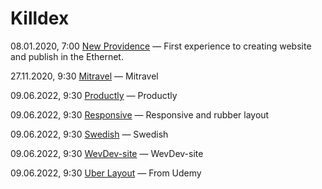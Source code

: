 # Killdex

08.01.2020, 7:00 [New Providence](https://killdexwd.github.io/new-providence/ 'My first public website') — First experience to creating website and publish in the Ethernet.

27.11.2020, 9:30 [Mitravel](https://killdexwd.github.io/mitravel/) — Mitravel

09.06.2022, 9:30 [Productly](https://killdexwd.github.io/productly/) — Productly

09.06.2022, 9:30 [Responsive](https://killdexwd.github.io/responsive/) — Responsive and rubber layout

09.06.2022, 9:30 [Swedish](https://killdexwd.github.io/Swedish/) — Swedish

09.06.2022, 9:30 [WevDev-site](https://killdexwd.github.io/WevDev-site/) — WevDev-site

09.06.2022, 9:30 [Uber Layout](https://killdexwd.github.io/uber_layout/) — From Udemy
